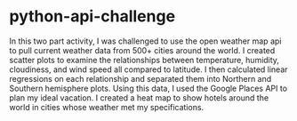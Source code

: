 # python-api-challenge
In this two part activity, I was challenged to use the open weather map api to pull current weather data from 500+ cities around the world. I created scatter plots to examine the relationships between temperature, humidity, cloudiness, and wind speed all compared to latitude. I then calculated linear regressions on each relationship and separated them into Northern and Southern hemisphere plots. Using this data, I used the Google Places API to plan my ideal vacation. I created a heat map to show hotels around the world in cities whose weather met my specifications.

